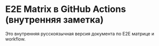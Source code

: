 # E2E Matrix в GitHub Actions (внутренняя заметка)

Это внутренняя русскоязычная версия документа по E2E матрице и workflow.


